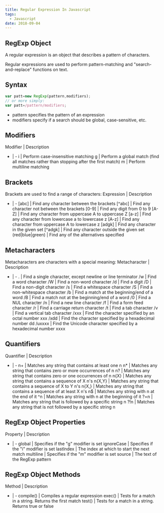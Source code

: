 ```yaml
---
title: Regular Expression In Javascript
tags:
  - Javascript
date: 2018-09-04
---
```


## RegExp Object
A regular expression is an object that describes a pattern of characters.

Regular expressions are used to perform pattern-matching and "search-and-replace" functions on text.

<!-- more -->

## Syntax
```javascript
var patt=new RegExp(pattern,modifiers);
// or more simply:
var patt=/pattern/modifiers;
```
* pattern specifies the pattern of an expression
* modifiers specify if a search should be global, case-sensitive, etc.

## Modifiers
Modifier | Description
- | -
i | Perform case-insensitive matching
g | Perform a global match (find all matches rather than stopping after the first match)
m | Perform multiline matching

## Brackets
Brackets are used to find a range of characters:
Expression | Description
- | -
[abc] | Find any character between the brackets
[^abc] | Find any character not between the brackets
[0-9] | Find any digit from 0 to 9
[A-Z] | Find any character from uppercase A to uppercase Z
[a-z] | Find any character from lowercase a to lowercase z
[A-z] | Find any character from uppercase A to lowercase z
[adgk] | Find any character in the given set
[^adgk] | Find any character outside the given set
(red|blue|green) | Find any of the alternatives specified

## Metacharacters
Metacharacters are characters with a special meaning:
Metacharacter | Description
- | -
. | Find a single character, except newline or line terminator
/w | Find a word character
/W | Find a non-word character
/d | Find a digit
/D | Find a non-digit character
/s | Find a whitespace character
/S | Find a non-whitespace character
/b | Find a match at the beginning/end of a word
/B | Find a match not at the beginning/end of a word
/0 | Find a NUL character
/n | Find a new line character
/f | Find a form feed character
/r | Find a carriage return character
/t | Find a tab character
/v | Find a vertical tab character
/xxx | Find the character specified by an octal number xxx
/xdd | Find the character specified by a hexadecimal number dd
/uxxxx | Find the Unicode character specified by a hexadecimal number xxxx

## Quantifiers
Quantifier | Description
- | -
n+ | Matches any string that contains at least one n
n* | Matches any string that contains zero or more occurrences of n
n? | Matches any string that contains zero or one occurrences of n
n{X} | Matches any string that contains a sequence of X n's
n{X,Y} | Matches any string that contains a sequence of X to Y n's
n{X,} | Matches any string that contains a sequence of at least X n's
n$ | Matches any string with n at the end of it
^n | Matches any string with n at the beginning of it
?=n | Matches any string that is followed by a specific string n
?!n | Matches any string that is not followed by a specific string n

## RegExp Object Properties
Property | Description
- | -
global | Specifies if the "g" modifier is set
ignoreCase | Specifies if the "i" modifier is set
lastIndex | The index at which to start the next match
multiline | Specifies if the "m" modifier is set
source | The text of the RegExp pattern

## RegExp Object Methods
Method | Description
- | -
compile() | Compiles a regular expression
exec() | Tests for a match in a string. Returns the first match
test() | Tests for a match in a string. Returns true or false